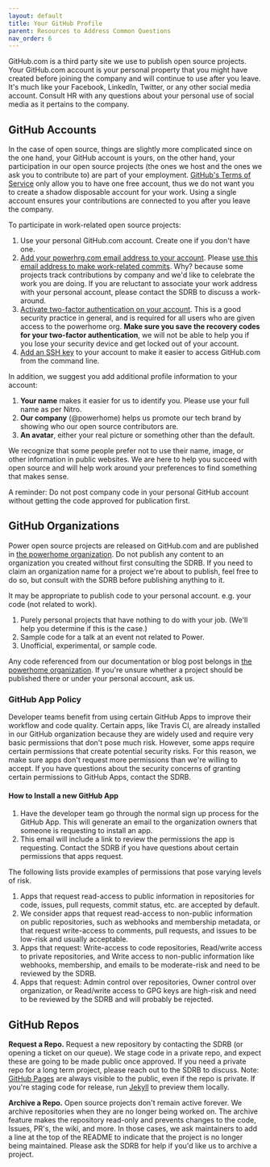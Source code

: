 ```yaml
---
layout: default
title: Your GitHub Profile
parent: Resources to Address Common Questions
nav_order: 6
---
```


GitHub.com is a third party site we use to publish open source projects. Your GitHub.com account is your personal property that you might have created before joining the company and will continue to use after you leave. It's much like your Facebook, LinkedIn, Twitter, or any other social media account. Consult HR with any questions about your personal use of social media as it pertains to the company.

## GitHub Accounts

In the case of open source, things are slightly more complicated since on the one hand, your GitHub account is yours, on the other hand, your participation in our open source projects (the ones we host and the ones we ask you to contribute to) are part of your employment. [GitHub's Terms of Service](https://help.github.com/en/github/site-policy/github-terms-of-service#b-account-terms) only allow you to have one free account, thus we do not want you to create a shadow disposable account for your work. Using a single account ensures your contributions are connected to you after you leave the company.

To participate in work-related open source projects:
1. Use your personal GitHub.com account. Create one if you don't have one.
1. [Add your powerhrg.com email address to your account](https://github.com/settings/emails). Please [use this email address to make work-related commits](https://docs.github.com/en/free-pro-team@latest/github/setting-up-and-managing-your-github-user-account/setting-your-commit-email-address). Why? because some projects track contributions by company and we'd like to celebrate the work you are doing. If you are reluctant to associate your work address with your personal account, please contact the SDRB to discuss a work-around.
1. [Activate two-factor authentication on your account](https://github.com/settings/security). This is a good security practice in general, and is required for all users who are given access to the powerhome org. **Make sure you save the recovery codes for your two-factor authentication**, we will not be able to help you if you lose your security device and get locked out of your account.
1. [Add an SSH key](https://github.com/settings/keys) to your account to make it easier to access GitHub.com from the command line.

In addition, we suggest you add additional profile information to your account:
1. **Your name** makes it easier for us to identify you. Please use your full name as per Nitro.
1. **Our company** (@powerhome) helps us promote our tech brand by showing who our open source contributors are.
1. **An avatar**, either your real picture or something other than the default.

We recognize that some people prefer not to use their name, image, or other information in public websites. We are here to help you succeed with open source and will help work around your preferences to find something that makes sense.

A reminder: Do not post company code in your personal GitHub account without getting the code approved for publication first.

## GitHub Organizations

Power open source projects are released on GitHub.com and are published in [the powerhome organization](../resources/resources-external.md). Do not publish any content to an organization you created without first consulting the SDRB. If you need to claim an organization name for a project we're about to publish, feel free to do so, but consult with the SDRB before publishing anything to it.

It may be appropriate to publish code to your personal account. e.g. your code (not related to work).
1. Purely personal projects that have nothing to do with your job. (We'll help you determine if this is the case.)
1. Sample code for a talk at an event not related to Power.
1. Unofficial, experimental, or sample code.

Any code referenced from our documentation or blog post belongs in [the powerhome organization](../resources/resources-external.md). If you're unsure whether a project should be published there or under your personal account, ask us.

### GitHub App Policy

Developer teams benefit from using certain GitHub Apps to improve their workflow and code quality. Certain apps, like Travis CI, are already installed in our GitHub organization because they are widely used and require very basic permissions that don't pose much risk. However, some apps require certain permissions that create potential security risks. For this reason, we make sure apps don't request more permissions than we're willing to accept. If you have questions about the security concerns of granting certain permissions to GitHub Apps, contact the SDRB.

#### How to Install a new GitHub App

1. Have the developer team go through the normal sign up process for the GitHub App. This will generate an email to the organization owners that someone is requesting to install an app.
1. This email will include a link to review the permissions the app is requesting. Contact the SDRB if you have questions about certain permissions that apps request.

The following lists provide examples of permissions that pose varying levels of risk.

1. Apps that request read-access to public information in repositories for code, issues, pull requests, commit status, etc. are accepted by default.
1. We consider apps that request read-access to non-public information on public repositories, such as webhooks and membership metadata, or that request write-access to comments, pull requests, and issues to be low-risk and usually acceptable.
1. Apps that request: Write-access to code repositories, Read/write access to private repositories, and Write access to non-public information like webhooks, membership, and emails to be moderate-risk and need to be reviewed by the SDRB.
1. Apps that request: Admin control over repositories, Owner control over organization, or Read/write access to GPG keys are high-risk and need to be reviewed by the SDRB and will probably be rejected.

## GitHub Repos

**Request a Repo.** Request a new repository by contacting the SDRB (or opening a ticket on our queue). We stage code in a private repo, and expect these are going to be made public once approved. If you need a private repo for a long term project, please reach out to the SDRB to discuss. Note: [GitHub Pages](https://help.github.com/en/github/working-with-github-pages/about-github-pages#project-pages-sites) are always visible to the public, even if the repo is private. If you're staging code for release, run [Jekyll](https://jekyllrb.com/) to preview them locally.

**Archive a Repo.** Open source projects don't remain active forever. We archive repositories when they are no longer being worked on. The archive feature makes the repository read-only and prevents changes to the code, Issues, PR's, the wiki, and more. In those cases, we ask maintainers to add a line at the top of the README to indicate that the project is no longer being maintained. Please ask the SDRB for help if you'd like us to archive a project.
